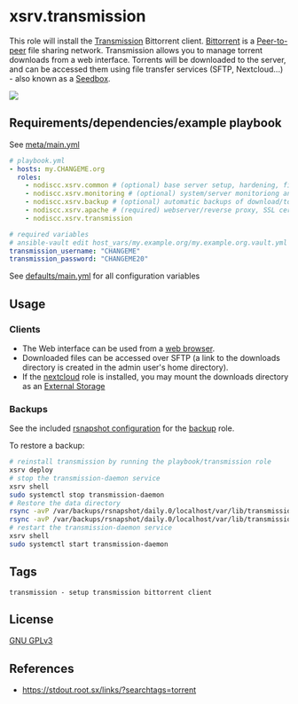 # xsrv.transmission

This role will install the [Transmission](https://en.wikipedia.org/wiki/Transmission_(BitTorrent_client)) Bittorrent client. [Bittorrent](https://en.wikipedia.org/wiki/BitTorrent) is a [Peer-to-peer](https://en.wikipedia.org/wiki/Peer-to-peer) file sharing network. Transmission allows you to manage torrent downloads from a web interface. Torrents will be downloaded to the server, and can be accessed them using file transfer services (SFTP, Nextcloud...) - also known as a [Seedbox](https://en.wikipedia.org/wiki/Seedbox).

[![](https://i.imgur.com/q1gcHRf.png)](https://i.imgur.com/q1gcHRf.png)


## Requirements/dependencies/example playbook

See [meta/main.yml](meta/main.yml)

```yaml
# playbook.yml
- hosts: my.CHANGEME.org
  roles:
    - nodiscc.xsrv.common # (optional) base server setup, hardening, firewall, bruteforce prevention
    - nodiscc.xsrv.monitoring # (optional) system/server monitoriong and health checks
    - nodiscc.xsrv.backup # (optional) automatic backups of download/torrent directory
    - nodiscc.xsrv.apache # (required) webserver/reverse proxy, SSL certificates
    - nodiscc.xsrv.transmission

# required variables
# ansible-vault edit host_vars/my.example.org/my.example.org.vault.yml
transmission_username: "CHANGEME"
transmission_password: "CHANGEME20"
```

See [defaults/main.yml](defaults/main.yml) for all configuration variables


## Usage

### Clients

- The Web interface can be used from a [web browser](https://www.mozilla.org/en-US/firefox/).
- Downloaded files can be accessed over SFTP (a link to the downloads directory is created in the admin user's home directory).
- If the [nextcloud](../nextcloud) role is installed, you may mount the downloads directory as an [External Storage](../nextcloud/README.md#transmission)


### Backups

See the included [rsnapshot configuration](templates/etc_rsnapshot.d_transmission.conf.j2) for the [backup](../backup) role.

To restore a backup:

```bash
# reinstall transmission by running the playbook/transmission role
xsrv deploy
# stop the transmission-daemon service
xsrv shell
sudo systemctl stop transmission-daemon
# Restore the data directory
rsync -avP /var/backups/rsnapshot/daily.0/localhost/var/lib/transmission-daemon/.config /var/lib/transmission-daemon/
rsync -avP /var/backups/rsnapshot/daily.0/localhost/var/lib/transmission-daemon/info /var/lib/transmission-daemon/
# restart the transmission-daemon service
xsrv shell
sudo systemctl start transmission-daemon
```


## Tags

<!--BEGIN TAGS LIST-->
```
transmission - setup transmission bittorrent client
```
<!--END TAGS LIST-->

## License

[GNU GPLv3](../../LICENSE)


## References

- https://stdout.root.sx/links/?searchtags=torrent
